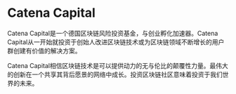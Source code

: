 # Catena Capital

Catena Capital是一个德国区块链风险投资基金，与创业孵化加速器。Catena Capital从一开始就投资于创始人改进区块链技术或为区块链领域不断增长的用户群创建有价值的解决方案。

Catena Capital相信区块链技术是可以提供动力的无与伦比的颠覆性力量。最伟大的创新在一个共享其背后愿景的网络中成长。投资区块链社区意味着投资于我们世界的未来。
